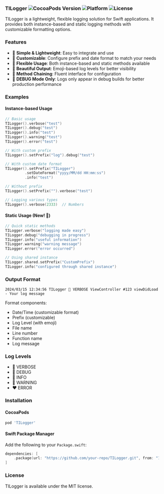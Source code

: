 ### TILogger ![CocoaPods Version](https://img.shields.io/cocoapods/v/TILogger.svg?style=flat) ![Platform](https://img.shields.io/cocoapods/p/TILogger.svg?style=flat) ![License](https://img.shields.io/cocoapods/l/TILogger.svg?style=flat)

TILogger is a lightweight, flexible logging solution for Swift applications. It provides both instance-based and static logging methods with customizable formatting options.

### Features

- 🚀 **Simple & Lightweight**: Easy to integrate and use
- 🎨 **Customizable**: Configure prefix and date format to match your needs
- 🔄 **Flexible Usage**: Both instance-based and static methods available
- 💎 **Beautiful Output**: Emoji-based log levels for better visibility
- 🏃 **Method Chaining**: Fluent interface for configuration
- 📱 **DEBUG Mode Only**: Logs only appear in debug builds for better production performance

### Examples

#### Instance-based Usage

```swift
// Basic usage
TILogger().verbose("test")
TILogger().debug("test")
TILogger().info("test")
TILogger().warning("test")
TILogger().error("test")

// With custom prefix
TILogger().setPrefix("log").debug("test")

// With custom date format
TILogger().setPrefix("TILogger")
         .setDateFormat("yyyy/MM/dd HH:mm:ss")
         .info("test")

// Without prefix
TILogger().setPrefix("").verbose("test")

// Logging various types
TILogger().verbose(2333)  // Numbers
```

#### Static Usage (New! 🎉)

```swift
// Quick static methods
TILogger.verbose("logging made easy")
TILogger.debug("debugging in progress")
TILogger.info("useful information")
TILogger.warning("warning message")
TILogger.error("error occurred")

// Using shared instance
TILogger.shared.setPrefix("CustomPrefix")
TILogger.info("configured through shared instance")
```

### Output Format

```
2024/03/15 12:34:56 TILogger 💜 VERBOSE ViewController #123 viewDidLoad - Your log message
```

Format components:
- Date/Time (customizable format)
- Prefix (customizable)
- Log Level (with emoji)
- File name
- Line number
- Function name
- Log message

### Log Levels

- 💜 VERBOSE
- 💚 DEBUG
- 💙 INFO
- 💛 WARNING
- ❤️ ERROR

### Installation

#### CocoaPods

```ruby
pod 'TILogger'
```

#### Swift Package Manager

Add the following to your `Package.swift`:

```swift
dependencies: [
    .package(url: "https://github.com/your-repo/TILogger.git", from: "1.4.0")
]
```

### License

TILogger is available under the MIT license.
